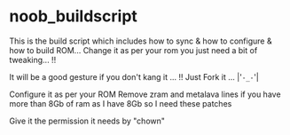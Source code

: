 # noob_buildscript
This is the build script which includes how to sync &amp; how to configure &amp; how to build ROM... Change it as per your rom you just need a bit of tweaking... !! 

It will be a good gesture if you don't kang it ... !! Just Fork it ... |'`-_-`'|

Configure it as per your ROM
Remove zram and metalava lines if you have more than 8Gb of ram as I have 8Gb so I need these patches 

Give it the permission it needs by "chown"
